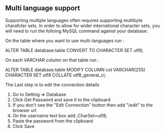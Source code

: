 ## Multi language support

Supporting multiple languages often requires supporting multibyte charafcter sets. In order to allow for wider international character sets, you will need to run the folloing MySQL command against your database:

On the table where you want to use multi-languages run :

ALTER TABLE database.table CONVERT TO CHARACTER SET utf8;

On each VARCHAR column on that table run :

ALTER TABLE database.table MODIFY COLUMN col VARCHAR(255)
    CHARACTER SET utf8 COLLATE utf8_general_ci;

 The Last step is to edit the connection details

 1. Go to Setting => Database
 2. Click Get Password and save it to the clipboard
 2. If you don't see the "Edit Connection" button then add "/edit" to the browser url
 3. On the username text box  add ;CharSet=utf8;
 4. Paste the password from the clipboard
 5. Click Save